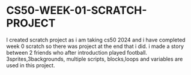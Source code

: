 # CS50-WEEK-01-SCRATCH-PROJECT
I created scratch project as i am taking cs50 2024 and i have completed week 0 scratch so there was project at the end that i did.
i made a story between 2 friends who after introduction played football.
3sprites,3backgrounds, multiple scripts, blocks,loops and variables are used in this project.
